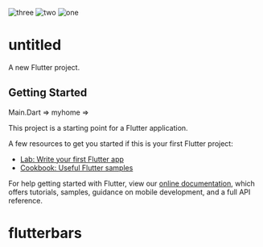![three](https://user-images.githubusercontent.com/92072534/138813051-c4b9735e-9dcb-471b-881b-229ec78ad694.jpeg)
![two](https://user-images.githubusercontent.com/92072534/138813058-a6c098fc-f2c7-4403-b6b4-64cecc30463e.jpeg)
![one](https://user-images.githubusercontent.com/92072534/138813061-e686a9c9-ac1b-490b-9604-1e827b131ad7.jpeg)
# untitled

A new Flutter project.

## Getting Started
Main.Dart => myhome =>

This project is a starting point for a Flutter application.

A few resources to get you started if this is your first Flutter project:

- [Lab: Write your first Flutter app](https://flutter.dev/docs/get-started/codelab)
- [Cookbook: Useful Flutter samples](https://flutter.dev/docs/cookbook)

For help getting started with Flutter, view our
[online documentation](https://flutter.dev/docs), which offers tutorials,
samples, guidance on mobile development, and a full API reference.
# flutterbars
